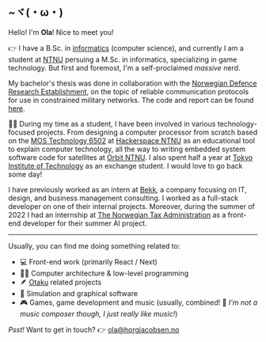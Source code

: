 ## ~ヾ(・ω・) 
Hello! I'm **Ola**! Nice to meet you!

👉 I have a B.Sc. in [informatics](https://en.wikipedia.org/wiki/Informatics#:~:text=Accordingly%2C%20universities%20in%20continental%20Europe%20usually%20translate%20%22informatics%22%20as%20computer%20science%2C%20or%20sometimes%20information%20and%20computer%20science%2C%20although%20technical%20universities%20may%20translate%20it%20as%20computer%20science%20%26%20engineering.) (computer science), and currently I am a student at [NTNU](https://www.ntnu.edu/) persuing a M.Sc. in informatics, specializing in game technology. But first and foremost, I'm a self-proclaimed *massive* nerd.

My bachelor's thesis was done in collaboration with the [Norwegian Defence Research Establishment](https://www.ffi.no/en), on the topic of reliable communication protocols for use in constrained military networks. The code and report can be found [here](https://github.com/Kurumiiw/Middleware/). 

🧑‍🎓 During my time as a student, I have been involved in various technology-focused projects. From designing a computer processor from scratch based on the [MOS Technology 6502](https://en.wikipedia.org/wiki/MOS_Technology_6502) at [Hackerspace NTNU](https://www.hackerspace-ntnu.no/) as an educational tool to explain computer technology, all the way to writing embedded system software code for satellites at [Orbit NTNU](https://orbitntnu.com/). I also spent half a year at [Tokyo Institute of Technology](https://www.isct.ac.jp/en) as an exchange student. I would love to go back some day!

I have previously worked as an intern at [Bekk](https://www.bekk.no/), a company focusing on IT, design, and business management consulting. I worked as a full-stack developer on one of their internal projects. Moreover, during the summer of 2022 I had an internship at [The Norwegian Tax Administration](https://www.skatteetaten.no/en/person/) as a front-end developer for their summer AI project.

----

Usually, you can find me doing something related to:
- 💻 Front-end work (primarily React / Next)
- 👨‍🔬 Computer architecture & low-level programming
- 🪶 [Otaku](https://en.wikipedia.org/wiki/Otaku) related projects
- 🚀 Simulation and graphical software
- 🎮 Games, game development and music (usually, combined! 🥁 *I'm not a music composer though, I just really like music!*)

*Psst!* Want to get in touch? 👉 [ola@horgjacobsen.no](mailto:ola@horgjacobsen.no)
